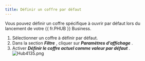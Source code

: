 ```yaml
---
title: Définir un coffre par défaut
---
```

Vous pouvez définir un coffre spécifique à ouvrir par défaut lors du lancement de votre {{ fr.PHUB }} Business.  

1. Sélectionner un coffre à définir par défaut. 
1. Dans la section ***Filtre*** , cliquer sur ***Paramètres d&apos;affichage*** . 
1. Activer ***Définir le coffre actuel comme valeur par défaut*** .  
![Hub4135.png](/img/fr/hub/Hub4135.png) 

